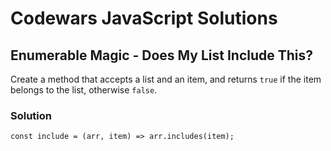 # Codewars JavaScript Solutions

## Enumerable Magic - Does My List Include This?

Create a method that accepts a list and an item, and returns `true` if the item belongs to the list, otherwise `false`.

### Solution

```
const include = (arr, item) => arr.includes(item);
```
